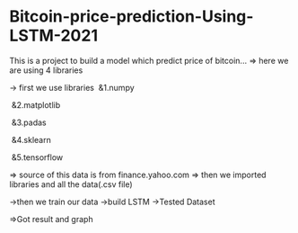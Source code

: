 # Bitcoin-price-prediction-Using-LSTM-2021
This is a project to build a model which predict price of bitcoin...
=> here we are using 4 libraries 

-> first we use libraries
&nbsp;&1.numpy

&nbsp;&2.matplotlib

&nbsp;&3.padas

&nbsp;&4.sklearn

&nbsp;&5.tensorflow

=> source of this data is from finance.yahoo.com
=> then we imported libraries and all the data(.csv file)

->then we train our data
->build LSTM
->Tested Dataset

=>Got result and graph
